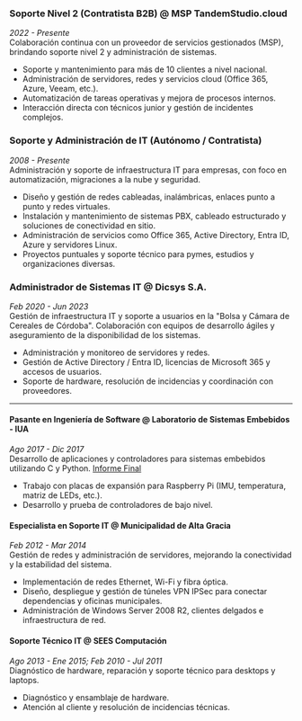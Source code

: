 ### Soporte Nivel 2 (Contratista B2B) @ MSP TandemStudio.cloud  
*2022 - Presente*  
Colaboración continua con un proveedor de servicios gestionados (MSP), brindando soporte nivel 2 y administración de sistemas.
* Soporte y mantenimiento para más de 10 clientes a nivel nacional.
* Administración de servidores, redes y servicios cloud (Office 365, Azure, Veeam, etc.).
* Automatización de tareas operativas y mejora de procesos internos.
* Interacción directa con técnicos junior y gestión de incidentes complejos.

### Soporte y Administración de IT (Autónomo / Contratista)  
*2008 - Presente*  
Administración y soporte de infraestructura IT para empresas, con foco en automatización, migraciones a la nube y seguridad.
* Diseño y gestión de redes cableadas, inalámbricas, enlaces punto a punto y redes virtuales.
* Instalación y mantenimiento de sistemas PBX, cableado estructurado y soluciones de conectividad en sitio.
* Administración de servicios como Office 365, Active Directory, Entra ID, Azure y servidores Linux.
* Proyectos puntuales y soporte técnico para pymes, estudios y organizaciones diversas.

### Administrador de Sistemas IT @ Dicsys S.A.  
*Feb 2020 - Jun 2023*  
Gestión de infraestructura IT y soporte a usuarios en la "Bolsa y Cámara de Cereales de Córdoba". Colaboración con equipos de desarrollo ágiles y aseguramiento de la disponibilidad de los sistemas.  
- Administración y monitoreo de servidores y redes.  
- Gestión de Active Directory / Entra ID, licencias de Microsoft 365 y accesos de usuarios.  
- Soporte de hardware, resolución de incidencias y coordinación con proveedores.  

---


#### Pasante en Ingeniería de Software @ Laboratorio de Sistemas Embebidos - IUA  
*Ago 2017 - Dic 2017*  
Desarrollo de aplicaciones y controladores para sistemas embebidos utilizando C y Python.  [Informe Final](../assets/docs/informeLabSE.pdf)    
- Trabajo con placas de expansión para Raspberry Pi (IMU, temperatura, matriz de LEDs, etc.).  
- Desarrollo y prueba de controladores de bajo nivel.  

#### Especialista en Soporte IT @ Municipalidad de Alta Gracia  
*Feb 2012 - Mar 2014*  
Gestión de redes y administración de servidores, mejorando la conectividad y la estabilidad del sistema.  
- Implementación de redes Ethernet, Wi-Fi y fibra óptica.  
- Diseño, despliegue y gestión de túneles VPN IPSec para conectar dependencias y oficinas municipales.  
- Administración de Windows Server 2008 R2, clientes delgados e infraestructura de red.  

#### Soporte Técnico IT @ SEES Computación  
*Ago 2013 - Ene 2015; Feb 2010 - Jul 2011*  
Diagnóstico de hardware, reparación y soporte técnico para desktops y laptops.  
- Diagnóstico y ensamblaje de hardware.  
- Atención al cliente y resolución de incidencias técnicas.  
